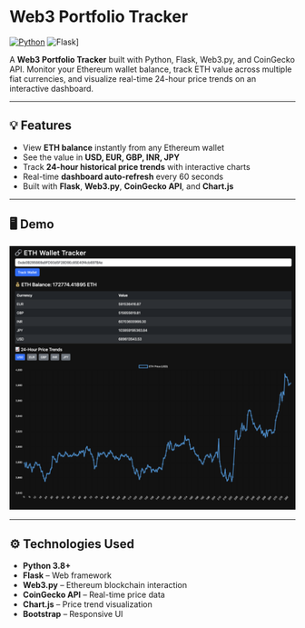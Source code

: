 # Web3 Portfolio Tracker

[![Python](https://img.shields.io/badge/Python-3.8%2B-blue)](https://www.python.org/) ![Flask](https://img.shields.io/badge/Flask-2.3-green)]

A **Web3 Portfolio Tracker** built with Python, Flask, Web3.py, and CoinGecko API. Monitor your Ethereum wallet balance, track ETH value across multiple fiat currencies, and visualize real-time 24-hour price trends on an interactive dashboard.  

---

## 💡 Features

- View **ETH balance** instantly from any Ethereum wallet  
- See the value in **USD, EUR, GBP, INR, JPY**  
- Track **24-hour historical price trends** with interactive charts  
- Real-time **dashboard auto-refresh** every 60 seconds  
- Built with **Flask**, **Web3.py**, **CoinGecko API**, and **Chart.js**

---

## 🖥️ Demo

![Web3 Portfolio Tracker Preview](https://raw.githubusercontent.com/anishkumarait/web3-portfolio-tracker/main/demo.png)  

---

## ⚙️ Technologies Used

- **Python 3.8+**  
- **Flask** – Web framework  
- **Web3.py** – Ethereum blockchain interaction  
- **CoinGecko API** – Real-time price data  
- **Chart.js** – Price trend visualization  
- **Bootstrap** – Responsive UI  
